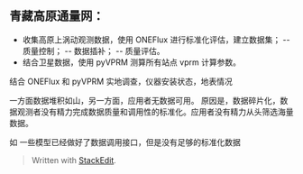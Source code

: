 ## 青藏高原通量网：
- 收集高原上涡动观测数据，使用 ONEFlux 进行标准化评估，建立数据集；
-- 质量控制；
-- 数据插补；
-- 质量评估。
- 结合卫星数据，使用 pyVPRM 测算所有站点 vprm 计算参数。

结合 ONEFlux 和 pyVPRM
实地调查，仪器安装状态，地表情况

一方面数据堆积如山，另一方面，应用者无数据可用。
原因是，数据碎片化，数据观测者没有精力完成数据质量和调用性的标准化。应用者没有精力从头筛选海量数据。

如 一些模型已经做好了数据调用接口，但是没有足够的标准化数据

> Written with [StackEdit](https://stackedit.io/).
<!--stackedit_data:
eyJoaXN0b3J5IjpbNDcyOTAwMjA4LDE5NTgzMzU4OTgsMTY5Nz
c0NzAyNSwtNzQzNTI0MTA2XX0=
-->